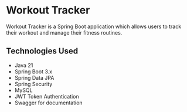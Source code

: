 # Workout Tracker

Workout Tracker is a Spring Boot application which allows users to track their workout and manage their fitness routines.

## Technologies Used

- Java 21
- Spring Boot 3.x
- Spring Data JPA
- Spring Security
- MySQL
- JWT Token Authentication
- Swagger for documentation

